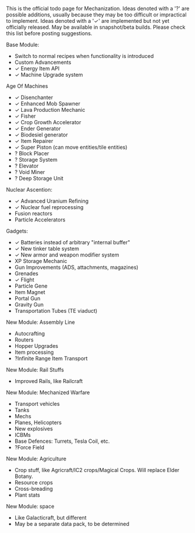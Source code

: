 This is the official todo page for Mechanization. Ideas denoted with a '?' are possible additions, usually because they may be too difficult or impractical to implement. Ideas denoted with a '✓' are implemented but not yet officially released. May be available in snapshot/beta builds. Please check this list before posting suggestions.

Base Module:
* Switch to normal recipes when functionality is introduced
* Custom Advancements
* ✓ Energy Item API
* ✓ Machine Upgrade system

Age Of Machines
* ✓ Disenchanter
* ✓ Enhanced Mob Spawner
* ✓ Lava Production Mechanic
* ✓ Fisher
* ✓ Crop Growth Accelerator
* ✓ Ender Generator
* ✓ Biodesiel generator
* ✓ Item Repairer
* ✓ Super Piston (can move entities/tile entities)
* ? Block Placer
* ? Storage System
* ? Elevator
* ? Void Miner
* ? Deep Storage Unit

Nuclear Ascention:
* ✓ Advanced Uranium Refining
* ✓ Nuclear fuel reprocessing
* Fusion reactors
* Particle Accelerators

Gadgets:
* ✓ Batteries instead of arbitrary "internal buffer"
* ✓ New tinker table system
* ✓ New armor and weapon modifier system
* XP Storage Mechanic
* Gun Improvements (ADS, attachments, magazines)
* Grenades
* ✓ Flight
* Particle Gene
* Item Magnet
* Portal Gun
* Gravity Gun
* Transportation Tubes (TE viaduct)

New Module: Assembly Line
* Autocrafting
* Routers
* Hopper Upgrades
* Item processing
* ?Infinite Range Item Transport

New Module: Rail Stuffs
* Improved Rails, like Railcraft

New Module: Mechanized Warfare
* Transport vehicles
* Tanks
* Mechs
* Planes, Helicopters
* New explosives
* ICBMs
* Base Defences: Turrets, Tesla Coil, etc.
* ?Force Field

New Module: Agriculture
* Crop stuff, like Agricraft/IC2 crops/Magical Crops. Will replace Elder Botany.
* Resource crops
* Cross-breading
* Plant stats

New Module: space
* Like Galacticraft, but different
* May be a separate data pack, to be determined